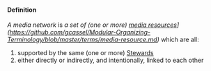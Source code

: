 #### Definition

*A media network* is *a set of (one or more) [media resources](https://github.com/gcassel/Modular-Organizing-Terminology/blob/master/terms/media-resource.md)](https://github.com/gcassel/Modular-Organizing-Terminology/blob/master/terms/media-resource.md)* which are all:

1. supported by the same (one or more) [Stewards](https://github.com/gcassel/IO/blob/main/terms/steward.md)
2. either directly or indirectly, and intentionally, linked to each other
